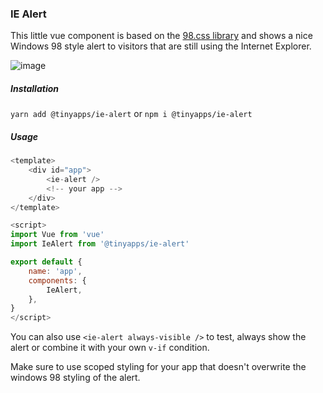 ### IE Alert

This little vue component is based on the [98.css library](https://github.com/jdan/98.css) and shows a nice Windows 98 style alert to visitors that are still using the Internet Explorer.

![image](https://res.craft.do/user/full/b3f422e9-9c7e-a694-bd22-70c7a941aa0a/doc/0744E34B-5C21-4014-BC14-AA834586AA40/9DC7551B-BF93-4AD8-84F6-1DCCBD62F5A9_2/Mq8uchbU1fFbqxhXcZMqm3pVtdoXOKnNietnymjU4fsz/CleanShot%202022-04-29%20at%2016.53.172x.png)

##### Installation

`yarn add @tinyapps/ie-alert` or `npm i @tinyapps/ie-alert`

##### Usage


```javascript
<template>
	<div id="app">
		<ie-alert />
		<!-- your app -->
	</div>
</template>

<script>
import Vue from 'vue'
import IeAlert from '@tinyapps/ie-alert'

export default {
	name: 'app',
	components: {
		IeAlert,
	},
}
</script>
```


You can also use `<ie-alert always-visible />` to test, always show the alert or combine it with your own `v-if` condition.

Make sure to use scoped styling for your app that doesn't overwrite the windows 98 styling of the alert.
